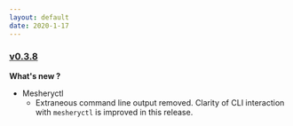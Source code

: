 ```yaml
---
layout: default
date: 2020-1-17
---
```


### [v0.3.8](https://github.com/layer5io/meshery/releases/tag/v0.3.8)

**What's new ?**

- Mesheryctl
  - Extraneous command line output removed. Clarity of CLI interaction with `mesheryctl` is improved in this release.

